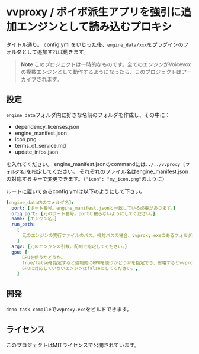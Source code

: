 # vvproxy / ボイボ派生アプリを強引に追加エンジンとして読み込むプロキシ

タイトル通り。
config.yml をいじった後、`engine_data/xxx`をプラグインのフォルダとして追加すれば動きます。

> **Note**
> このプロジェクトは一時的なものです。全てのエンジンがVoicevoxの複数エンジンとして動作するようになったら、このプロジェクトはアーカイブされます。

## 設定

`engine_data`フォルダ内に好きな名前のフォルダを作成し、その中に：

- dependency_licenses.json
- engine_manifest.json
- icon.png
- terms_of_service.md
- update_infos.json

を入れてください。
engine_manifest.jsonのcommandには`../../vvproxy [フォルダ名]`を指定してください。
それぞれのファイル名はengine_manifest.jsonの対応するキーで変更できます。（`"icon": "my_icon.png"`のように）

ルートに置いてあるconfig.ymlは以下のようにして下さい。

```yml
[engine_data内のフォルダ名]:
  port: [ポート番号。engine_manifest.jsonと一致している必要があります。]
  orig_port: [元のポート番号。portと被らないようにしてください。]
  name: [エンジン名。]
  run_path:
    [
      元のエンジンの実行ファイルのパス。相対パスの場合、vvproxy.exeのあるフォルダからの相対パスになります。,
    ]
  argv: [元のエンジンの引数。配列で指定してください。]
  gpu: [
      GPUを使うかどうか。
      true/falseを指定すると強制的にGPUを使うかどうかを指定でき、省略するとvvproxy.exeに--use_gpuが指定されているかどうかで判断します。
      GPUに対応していないエンジンはfalseにしてください。,
    ]
```

## 開発

`deno task compile`で`vvproxy.exe`をビルドできます。

## ライセンス

このプロジェクトはMITライセンスで公開されています。

